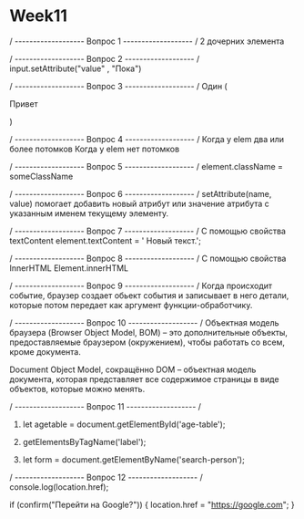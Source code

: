 # Week11
/ ------------------- Вопрос 1 ------------------- /
2 дочерних элемента

/ ------------------- Вопрос 2 ------------------- /
input.setAttribute("value" , "Пока")

/ ------------------- Вопрос 3 ------------------- /
Один ( <p id="p">Привет</p> )

/ ------------------- Вопрос 4 ------------------- /
Когда у elem два или более потомков
Когда у elem нет потомков

/ ------------------- Вопрос 5 ------------------- /
element.className = someClassName

/ ------------------- Вопрос 6 ------------------- /
setAttribute(name, value) помогает добавить новый атрибут или значение атрибута с указанным именем текущему элементу.

/ ------------------- Вопрос 7 ------------------- /
С помощью свойства textContent
element.textContent = ' Новый текст.';

/ ------------------- Вопрос 8 ------------------- /
С помощью свойства InnerHTML
Element.innerHTML

/ ------------------- Вопрос 9 ------------------- /
Когда происходит событие, браузер создает обьект события и записывает в него детали, которые потом передает как аргумент функции-обработчику.

/ ------------------- Вопрос 10 ------------------- /
Объектная модель браузера (Browser Object Model, BOM) – это дополнительные объекты, предоставляемые браузером (окружением), чтобы работать со всем, кроме документа.

Document Object Model, сокращённо DOM – объектная модель документа, которая представляет все содержимое страницы в виде объектов, которые можно менять.

/ ------------------- Вопрос 11 ------------------- /
1) let agetable = document.getElementById('age-table');

2) getElementsByTagName('label');

3) let form = document.getElementByName('search-person');

/ ------------------- Вопрос 12 ------------------- /
console.log(location.href);

if (confirm("Перейти на Google?")) {
location.href = "https://google.com"; 
}